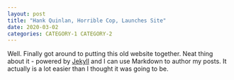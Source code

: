 ```yaml
---
layout: post
title: "Hank Quinlan, Horrible Cop, Launches Site"
date: 2020-03-02
categories: CATEGORY-1 CATEGORY-2
---
```


Well. Finally got around to putting this old website together. Neat thing about it - powered by [Jekyll](http://jekyllrb.com) 
and I can use Markdown to author my posts. It actually is a lot easier than I thought it was going to be.
